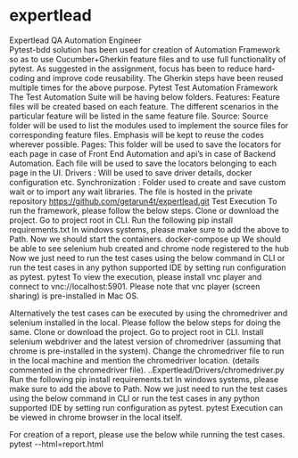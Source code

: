 # expertlead
Expertlead QA Automation Engineer	
Pytest-bdd solution has been used for creation of Automation Framework so as to use Cucumber+Gherkin feature files and to use full functionality of pytest. As suggested in the assignment, focus has been to reduce hard-coding and improve code reusability. The Gherkin steps have been reused multiple times for the above purpose.
Pytest Test Automation Framework 
The Test Automation Suite will be having below folders. 
Features: Feature files will be created based on each feature. The different scenarios in the particular feature will be listed in the same feature file. 
Source: Source folder will be used to list the modules used to implement the source files for corresponding feature files. Emphasis will be kept to reuse the codes wherever possible. 
Pages: This folder will be used to save the locators for each page in case of Front End Automation and api’s in case of Backend Automation. Each file will be used to save the locators belonging to each page in the UI. 
Drivers : Will be used to save driver details, docker configuration etc.
Synchronization : Folder used to create and save custom wait or to import any wait libraries. 
The file is hosted in the private repository https://github.com/getarun4t/expertlead.git
Test Execution
To run the framework, please follow the below steps.
Clone or download the project.
Go to project root in CLI.
Run the following
pip install requirements.txt
In windows systems, please make sure to add the above to Path.
Now we should start the containers.
docker-compose up
We should be able to see selenium hub created and chrome node registered to the hub
Now we just need to run the test cases using the below command in CLI or run the test cases in any python supported IDE by setting run configuration as pytest.
pytest
To view the execution, please install vnc player and connect to vnc://localhost:5901. Please note that vnc player (screen sharing) is pre-installed in Mac OS.

Alternatively the test cases can be executed by using the chromedriver and selenium installed in the local. Please follow the below steps for doing the same.
Clone or download the project.
Go to project root in CLI.
Install selenium webdriver and the latest version of chromedriver (assuming that chrome is pre-installed in the system).
Change the chromedriver file to run in the local machine and mention the chromedriver location. (details commented in the chromedriver file).
..Expertlead/Drivers/chromedriver.py
Run the following
pip install requirements.txt
In windows systems, please make sure to add the above to Path.
Now we just need to run the test cases using the below command in CLI or run the test cases in any python supported IDE by setting run configuration as pytest.
pytest
Execution can be viewed in chrome browser in the local itself.

For creation of a report, please use the below while running the test cases.
pytest --html=report.html

					
				
			
		



